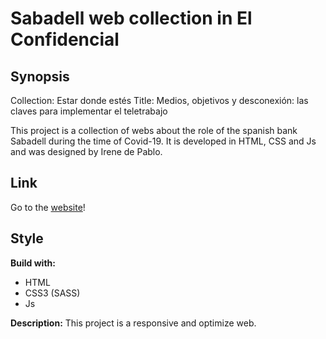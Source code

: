 # Sabadell web collection in El Confidencial

## Synopsis

Collection: Estar donde estés
Title: Medios, objetivos y desconexión: las claves para implementar el teletrabajo

This project is a collection of webs about the role of the spanish bank Sabadell during the time of Covid-19. It is developed in HTML, CSS and Js and was designed by Irene de Pablo.

## Link

Go to the [website](https://www.elconfidencial.com/empresas/2020-06-19/claves-implantar-teletrabajo-bra_2641799/)!

## Style

**Build with:**
- HTML
- CSS3 (SASS)
- Js

**Description:**
This project is a responsive and optimize web.
